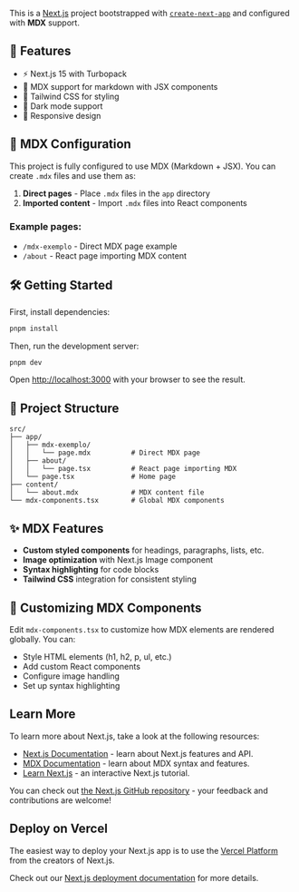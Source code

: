 This is a [Next.js](https://nextjs.org) project bootstrapped with [`create-next-app`](https://nextjs.org/docs/app/api-reference/cli/create-next-app) and configured with **MDX** support.

## 🚀 Features

- ⚡ Next.js 15 with Turbopack
- 📝 MDX support for markdown with JSX components
- 🎨 Tailwind CSS for styling
- 🌙 Dark mode support
- 📱 Responsive design

## 📝 MDX Configuration

This project is fully configured to use MDX (Markdown + JSX). You can create `.mdx` files and use them as:

1. **Direct pages** - Place `.mdx` files in the `app` directory
2. **Imported content** - Import `.mdx` files into React components

### Example pages:
- `/mdx-exemplo` - Direct MDX page example
- `/about` - React page importing MDX content

## 🛠️ Getting Started

First, install dependencies:

```bash
pnpm install
```

Then, run the development server:

```bash
pnpm dev
```

Open [http://localhost:3000](http://localhost:3000) with your browser to see the result.

## 📁 Project Structure

```
src/
├── app/
│   ├── mdx-exemplo/
│   │   └── page.mdx          # Direct MDX page
│   ├── about/
│   │   └── page.tsx          # React page importing MDX
│   └── page.tsx              # Home page
├── content/
│   └── about.mdx             # MDX content file
└── mdx-components.tsx        # Global MDX components
```

## ✨ MDX Features

- **Custom styled components** for headings, paragraphs, lists, etc.
- **Image optimization** with Next.js Image component
- **Syntax highlighting** for code blocks
- **Tailwind CSS** integration for consistent styling

## 🎨 Customizing MDX Components

Edit `mdx-components.tsx` to customize how MDX elements are rendered globally. You can:

- Style HTML elements (h1, h2, p, ul, etc.)
- Add custom React components
- Configure image handling
- Set up syntax highlighting

## Learn More

To learn more about Next.js, take a look at the following resources:

- [Next.js Documentation](https://nextjs.org/docs) - learn about Next.js features and API.
- [MDX Documentation](https://mdxjs.com/) - learn about MDX syntax and features.
- [Learn Next.js](https://nextjs.org/learn) - an interactive Next.js tutorial.

You can check out [the Next.js GitHub repository](https://github.com/vercel/next.js) - your feedback and contributions are welcome!

## Deploy on Vercel

The easiest way to deploy your Next.js app is to use the [Vercel Platform](https://vercel.com/new?utm_medium=default-template&filter=next.js&utm_source=create-next-app&utm_campaign=create-next-app-readme) from the creators of Next.js.

Check out our [Next.js deployment documentation](https://nextjs.org/docs/app/building-your-application/deploying) for more details.
